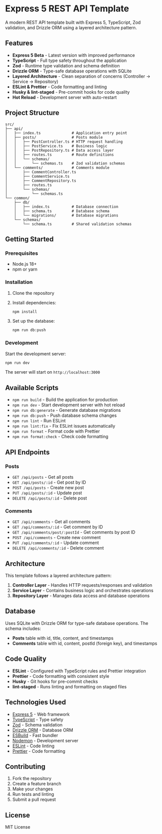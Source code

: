 # Express 5 REST API Template

A modern REST API template built with Express 5, TypeScript, Zod validation, and Drizzle ORM using a layered architecture pattern.

## Features

- **Express 5 Beta** - Latest version with improved performance
- **TypeScript** - Full type safety throughout the application
- **Zod** - Runtime type validation and schema definition
- **Drizzle ORM** - Type-safe database operations with SQLite
- **Layered Architecture** - Clean separation of concerns (Controller → Service → Repository)
- **ESLint & Prettier** - Code formatting and linting
- **Husky & lint-staged** - Pre-commit hooks for code quality
- **Hot Reload** - Development server with auto-restart

## Project Structure

```
src/
├── api/
│   ├── index.ts              # Application entry point
│   ├── posts/                # Posts module
│   │   ├── PostController.ts # HTTP request handling
│   │   ├── PostService.ts    # Business logic
│   │   ├── PostRepository.ts # Data access layer
│   │   ├── routes.ts         # Route definitions
│   │   └── schemas/
│   │       └── schemas.ts    # Zod validation schemas
│   └── comments/             # Comments module
│       ├── CommentController.ts
│       ├── CommentService.ts
│       ├── CommentRepository.ts
│       ├── routes.ts
│       └── schemas/
│           └── schemas.ts
└── common/
    ├── db/
    │   ├── index.ts          # Database connection
    │   ├── schema.ts         # Database schema
    │   └── migrations/       # Database migrations
    └── schemas/
        └── schema.ts         # Shared validation schemas
```

## Getting Started

### Prerequisites

- Node.js 18+
- npm or yarn

### Installation

1. Clone the repository
2. Install dependencies:
   ```bash
   npm install
   ```

3. Set up the database:
   ```bash
   npm run db:push
   ```

### Development

Start the development server:
```bash
npm run dev
```

The server will start on `http://localhost:3000`

## Available Scripts

- `npm run build` - Build the application for production
- `npm run dev` - Start development server with hot reload
- `npm run db:generate` - Generate database migrations
- `npm run db:push` - Push database schema changes
- `npm run lint` - Run ESLint
- `npm run lint:fix` - Fix ESLint issues automatically
- `npm run format` - Format code with Prettier
- `npm run format:check` - Check code formatting

## API Endpoints

### Posts
- `GET /api/posts` - Get all posts
- `GET /api/posts/:id` - Get post by ID
- `POST /api/posts` - Create new post
- `PUT /api/posts/:id` - Update post
- `DELETE /api/posts/:id` - Delete post

### Comments
- `GET /api/comments` - Get all comments
- `GET /api/comments/:id` - Get comment by ID
- `GET /api/comments/post/:postId` - Get comments by post ID
- `POST /api/comments` - Create new comment
- `PUT /api/comments/:id` - Update comment
- `DELETE /api/comments/:id` - Delete comment

## Architecture

This template follows a layered architecture pattern:

1. **Controller Layer** - Handles HTTP requests/responses and validation
2. **Service Layer** - Contains business logic and orchestrates operations
3. **Repository Layer** - Manages data access and database operations

## Database

Uses SQLite with Drizzle ORM for type-safe database operations. The schema includes:
- **Posts** table with id, title, content, and timestamps
- **Comments** table with id, content, postId (foreign key), and timestamps

## Code Quality

- **ESLint** - Configured with TypeScript rules and Prettier integration
- **Prettier** - Code formatting with consistent style
- **Husky** - Git hooks for pre-commit checks
- **lint-staged** - Runs linting and formatting on staged files

## Technologies Used

- [Express 5](https://expressjs.com/) - Web framework
- [TypeScript](https://www.typescriptlang.org/) - Type safety
- [Zod](https://zod.dev/) - Schema validation
- [Drizzle ORM](https://orm.drizzle.team/) - Database ORM
- [ESBuild](https://esbuild.github.io/) - Fast bundler
- [Nodemon](https://nodemon.io/) - Development server
- [ESLint](https://eslint.org/) - Code linting
- [Prettier](https://prettier.io/) - Code formatting

## Contributing

1. Fork the repository
2. Create a feature branch
3. Make your changes
4. Run tests and linting
5. Submit a pull request

## License

MIT License